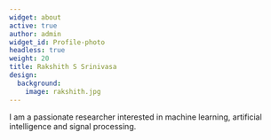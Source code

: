 ```yaml
---
widget: about
active: true
author: admin
widget_id: Profile-photo
headless: true
weight: 20
title: Rakshith S Srinivasa
design:
  background:
    image: rakshith.jpg
---
```

I am a passionate researcher interested in machine learning, artificial intelligence and signal processing.